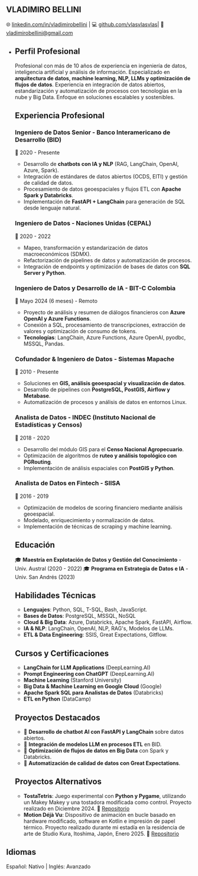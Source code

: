 ## **VLADIMIRO BELLINI**

🌐 [linkedin.com/in/vladimirobellini]() | 💻 [github.com/vlasvlasvlas]()| 📧 vladimirobellini@gmail.com

- ## **Perfil Profesional**

  Profesional con más de 10 años de experiencia en ingeniería de datos, inteligencia artificial y análisis de información. Especializado en **arquitectura de datos, machine learning, NLP, LLMs y optimización de flujos de datos**. Experiencia en integración de datos abiertos, estandarización y automatización de procesos con tecnologías en la nube y Big Data. Enfoque en soluciones escalables y sostenibles.

  ## **Experiencia Profesional**

  ### **Ingeniero de Datos Senior - Banco Interamericano de Desarrollo (BID)**

  📅 2020 - Presente

  - Desarrollo de **chatbots con IA y NLP** (RAG, LangChain, OpenAI, Azure, Spark).
  - Integración de estándares de datos abiertos (OCDS, EITI) y gestión de calidad de datos.
  - Procesamiento de datos geoespaciales y flujos ETL con **Apache Spark y Databricks**.
  - Implementación de **FastAPI + LangChain** para generación de SQL desde lenguaje natural.

  ### **Ingeniero de Datos - Naciones Unidas (CEPAL)**

  📅 2020 - 2022

  - Mapeo, transformación y estandarización de datos macroeconómicos (SDMX).
  - Refactorización de pipelines de datos y automatización de procesos.
  - Integración de endpoints y optimización de bases de datos con **SQL Server y Python**.

  ### **Ingeniero de Datos y Desarrollo de IA - BIT-C Colombia**

  📅 Mayo 2024 (6 meses) - Remoto

  - Proyecto de análisis y resumen de diálogos financieros con **Azure OpenAI y Azure Functions**.
  - Conexión a SQL, procesamiento de transcripciones, extracción de valores y optimización de consumo de tokens.
  - **Tecnologías**: LangChain, Azure Functions, Azure OpenAI, pyodbc, MSSQL, Pandas.

  ### **Cofundador & Ingeniero de Datos - Sistemas Mapache**

  📅 2010 - Presente

  - Soluciones en **GIS, análisis geoespacial y visualización de datos**.
  - Desarrollo de pipelines con **PostgreSQL, PostGIS, Airflow y Metabase**.
  - Automatización de procesos y análisis de datos en entornos Linux.

  ### **Analista de Datos - INDEC (Instituto Nacional de Estadísticas y Censos)**

  📅 2018 - 2020

  - Desarrollo del módulo GIS para el **Censo Nacional Agropecuario**.
  - Optimización de algoritmos de **ruteo y análisis topológico con PGRouting**.
  - Implementación de análisis espaciales con **PostGIS y Python**.

  ### **Analista de Datos en Fintech - SIISA**

  📅 2016 - 2019

  - Optimización de modelos de scoring financiero mediante análisis geoespacial.
  - Modelado, enriquecimiento y normalización de datos.
  - Implementación de técnicas de scraping y machine learning.

  ## **Educación**

  🎓 **Maestría en Explotación de Datos y Gestión del Conocimiento** - Univ. Austral (2020 - 2022)
  🎓 **Programa en Estrategia de Datos e IA** - Univ. San Andrés (2023)

  ## **Habilidades Técnicas**

  - **Lenguajes**: Python, SQL, T-SQL, Bash, JavaScript.
  - **Bases de Datos**: PostgreSQL, MSSQL, NoSQL
  - **Cloud & Big Data**: Azure, Databricks, Apache Spark, FastAPI, Airflow.
  - **IA & NLP**: LangChain, OpenAI, NLP, RAG's, Modelos de LLMs.
  - **ETL & Data Engineering**: SSIS, Great Expectations, Gitflow.

  ## **Cursos y Certificaciones**

  - **LangChain for LLM Applications** (DeepLearning.AI)
  - **Prompt Engineering con ChatGPT** (DeepLearning.AI)
  - **Machine Learning** (Stanford University)
  - **Big Data & Machine Learning en Google Cloud** (Google)
  - **Apache Spark SQL para Analistas de Datos** (Databricks)
  - **ETL en Python** (DataCamp)

  ## **Proyectos Destacados**

  - 🔹 **Desarrollo de chatbot AI con FastAPI y LangChain** sobre datos abiertos.
  - 🔹 **Integración de modelos LLM en procesos ETL** en BID.
  - 🔹 **Optimización de flujos de datos en Big Data** con Spark y Databricks.
  - 🔹 **Automatización de calidad de datos con Great Expectations**.

  ## **Proyectos Alternativos**

  - **TostaTetris**: Juego experimental con **Python y Pygame**, utilizando un Makey Makey y una tostadora modificada como control. Proyecto realizado en Diciembre 2024. 🔗 [Repositorio](https://github.com/vlasvlasvlas/tostatetris)
  - **Motion Déjà Vu**:  Dispositivo de animación en bucle basado en hardware modificado, software en Kotlin e impresión de papel térmico. Proyecto realizado durante mi estadía en la residencia de arte de Studio Kura, Itoshima, Japón, Enero 2025. 🔗 [Repositorio](https://github.com/vlasvlasvlas/motion-deja-vu)

## **Idiomas**

Español: Nativo | Inglés: Avanzado